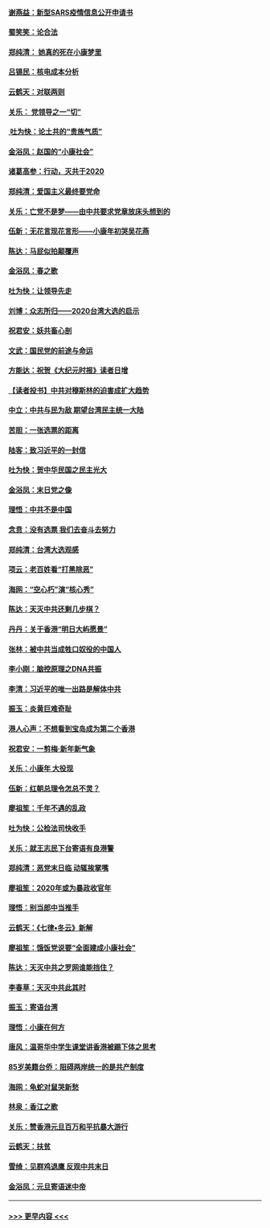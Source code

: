 #### [谢燕益：新型SARS疫情信息公开申请书](../pages/nsc993/n11808840.md?t=01220333) 
#### [蜀笑笑：论合法](../pages/nsc993/n11808064.md?t=01220333) 
#### [郑纯清： 她真的死在小康梦里](../pages/nsc993/n11806623.md?t=01220333) 
#### [吕锡民：核电成本分析](../pages/nsc993/n11806284.md?t=01220333) 
#### [云鹤天：对联两则](../pages/nsc993/n11805957.md?t=01220333) 
#### [关乐： 党领导之一“切”](../pages/nsc993/n11804505.md?t=01220333) 
#### [ 吐为快：论土共的“贵族气质”](../pages/nsc993/n11804490.md?t=01220333) 
#### [金浴凤：赵国的“小康社会”](../pages/nsc993/n11804452.md?t=01220333) 
#### [诸葛高参：行动，灭共于2020](../pages/nsc993/n11804120.md?t=01220333) 
#### [郑纯清：爱国主义最终要党命](../pages/nsc993/n11802197.md?t=01220333) 
#### [关乐：亡党不是梦——由中共要求党章放床头想到的](../pages/nsc993/n11802156.md?t=01220333) 
#### [伍新：无花言现花言形——小康年初哭吴花燕](../pages/nsc993/n11800044.md?t=01220333) 
#### [陈达：马屁似拍颠覆声](../pages/nsc993/n11800010.md?t=01220333) 
#### [金浴凤：春之歌](../pages/nsc993/n11797687.md?t=01220333) 
#### [吐为快：让领导先走](../pages/nsc993/n11797512.md?t=01220333) 
#### [刘博：众志所归——2020台湾大选的启示](../pages/nsc993/n11796878.md?t=01220333) 
#### [祝君安：妖共畜心剖](../pages/nsc993/n11794273.md?t=01220333) 
#### [文武：国民党的前途与命运](../pages/nsc993/n11794198.md?t=01220333) 
#### [方能达：祝贺《大纪元时报》读者日增](../pages/nsc993/n11793807.md?t=01220333) 
#### [【读者投书】中共对穆斯林的迫害成扩大趋势](../pages/nsc993/n11791371.md?t=01220333) 
#### [中立：中共与民为敌 期望台湾民主统一大陆](../pages/nsc993/n11790392.md?t=01220333) 
#### [苦胆：一张选票的距离](../pages/nsc993/n11788914.md?t=01220333) 
#### [陆客：致习近平的一封信](../pages/nsc993/n11788867.md?t=01220333) 
#### [吐为快：贺中华民国之民主光大](../pages/nsc993/n11788618.md?t=01220333) 
#### [金浴凤：末日党之像](../pages/nsc993/n11787475.md?t=01220333) 
#### [理悟：中共不是中国](../pages/nsc993/n11787463.md?t=01220333) 
#### [念贲：没有选票  我们去奋斗去努力](../pages/nsc993/n11787398.md?t=01220333) 
#### [郑纯清：台湾大选观感](../pages/nsc993/n11786210.md?t=01220333) 
#### [项云：老百姓看“打黑除恶”](../pages/nsc993/n11785398.md?t=01220333) 
#### [海网：“空心朽”演“核心秀”](../pages/nsc993/n11783874.md?t=01220333) 
#### [陈达：天灭中共还剩几步棋？](../pages/nsc993/n11783719.md?t=01220333) 
#### [丹丹：关于香港“明日大屿愿景”](../pages/nsc993/n11783273.md?t=01220333) 
#### [张林：被中共当成牲口奴役的中国人](../pages/nsc993/n11782397.md?t=01220333) 
#### [李小刚：脑控原理之DNA共振](../pages/nsc993/n11780962.md?t=01220333) 
#### [李清：习近平的唯一出路是解体中共](../pages/nsc993/n11780866.md?t=01220333) 
#### [振玉：炎黄巨难奇耻](../pages/nsc993/n11779632.md?t=01220333) 
#### [港人心声：不想看到宝岛成为第二个香港](../pages/nsc993/n11778817.md?t=01220333) 
#### [祝君安：一剪梅‧新年新气象](../pages/nsc993/n11776340.md?t=01220333) 
#### [关乐：小康年 大役现](../pages/nsc993/n11774213.md?t=01220333) 
#### [伍新：红朝总理令怎总不灵？](../pages/nsc993/n11770813.md?t=01220333) 
#### [廖祖笙：千年不遇的乱政](../pages/nsc993/n11770373.md?t=01220333) 
#### [吐为快：公检法司快收手](../pages/nsc993/n11770359.md?t=01220333) 
#### [关乐：就王志民下台寄语有良港警](../pages/nsc993/n11769903.md?t=01220333) 
#### [郑纯清：恶党末日临 动辄挨掌嘴](../pages/nsc993/n11769356.md?t=01220333) 
#### [廖祖笙：2020年或为暴政收官年](../pages/nsc993/n11768216.md?t=01220333) 
#### [理悟：别当郎中当推手](../pages/nsc993/n11768243.md?t=01220333) 
#### [云鹤天：《七律▪冬云》新解](../pages/nsc993/n11768204.md?t=01220333) 
#### [廖祖笙：饿饭党说要“全面建成小康社会”](../pages/nsc993/n11767482.md?t=01220333) 
#### [陈达：天灭中共之罗网谁能挡住？](../pages/nsc993/n11767465.md?t=01220333) 
#### [李春草：天灭中共此其时](../pages/nsc993/n11767452.md?t=01220333) 
#### [振玉：寄语台湾](../pages/nsc993/n11767432.md?t=01220333) 
#### [理悟：小康在何方](../pages/nsc993/n11767394.md?t=01220333) 
#### [唐风：温哥华中学生课堂讲香港被踢下体之思考](../pages/nsc993/n11766848.md?t=01220333) 
#### [85岁美籍台侨：阻碍两岸统一的是共产制度](../pages/nsc993/n11765043.md?t=01220333) 
#### [海网：龟蛇对鼠哭新愁](../pages/nsc993/n11764895.md?t=01220333) 
#### [林泉：香江之歌](../pages/nsc993/n11764415.md?t=01220333) 
#### [关乐：赞香港元旦百万和平抗暴大游行](../pages/nsc993/n11764382.md?t=01220333) 
#### [云鹤天：扶贫](../pages/nsc993/n11764245.md?t=01220333) 
#### [雪绮：见群鸡退鹰  反观中共末日](../pages/nsc993/n11762112.md?t=01220333) 
#### [金浴凤：元旦寄语迷中帝](../pages/nsc993/n11761788.md?t=01220333) 

----
#### [ >>> 更早内容 <<< ](../indexes/nsc993-earlier.md)
